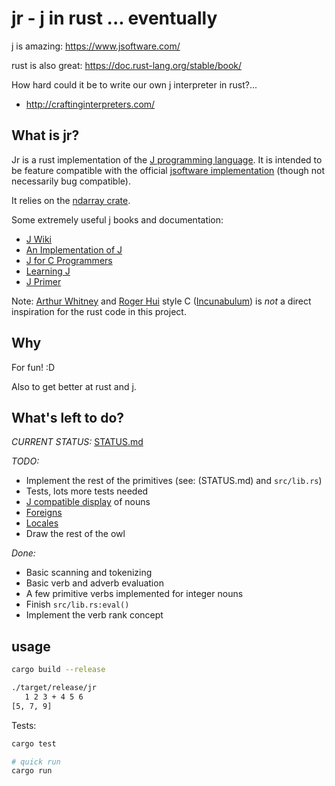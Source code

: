 # jr - j in rust ... eventually

j is amazing: https://www.jsoftware.com/

rust is also great: https://doc.rust-lang.org/stable/book/

How hard could it be to write our own j interpreter in rust?...

* http://craftinginterpreters.com/


## What is jr?

Jr is a rust implementation of the [J programming language](https://www.jsoftware.com/).
It is intended to be feature compatible with the official [jsoftware implementation](https://github.com/jsoftware/jsource) (though not necessarily bug compatible).

It relies on the [ndarray crate](https://docs.rs/ndarray/latest/ndarray/).

Some extremely useful j books and documentation:

* [J Wiki](https://code.jsoftware.com/wiki/Main_Page)
* [An Implementation of J](https://www.jsoftware.com/ioj/ioj.htm)
* [J for C Programmers](https://www.jsoftware.com/help/jforc/contents.htm)
* [Learning J](https://www.jsoftware.com/help/learning/contents.htm)
* [J Primer](https://www.jsoftware.com/help/primer/contents.htm)

Note: [Arthur Whitney](https://aplwiki.com/wiki/Arthur_Whitney) and [Roger Hui](https://aplwiki.com/wiki/Roger_Hui) style C ([Incunabulum](https://code.jsoftware.com/wiki/Essays/Incunabulum)) is _not_ a direct inspiration for the rust code in this project.

## Why

For fun! :D

Also to get better at rust and j.

## What's left to do?

_CURRENT STATUS:_ [STATUS.md](./STATUS.md)

_TODO:_

* Implement the rest of the primitives (see: (STATUS.md) and `src/lib.rs`)
* Tests, lots more tests needed
* [J compatible display](https://www.jsoftware.com/ioj/iojDisp.htm) of nouns
* [Foreigns](https://code.jsoftware.com/wiki/Vocabulary/Foreigns)
* [Locales](https://code.jsoftware.com/wiki/Vocabulary/Locales)
* Draw the rest of the owl


_Done:_

* Basic scanning and tokenizing
* Basic verb and adverb evaluation
* A few primitive verbs implemented for integer nouns
* Finish `src/lib.rs:eval()`
* Implement the verb rank concept


## usage

``` sh
cargo build --release

./target/release/jr
   1 2 3 + 4 5 6
[5, 7, 9]
```

Tests:

``` sh
cargo test

# quick run
cargo run
```
